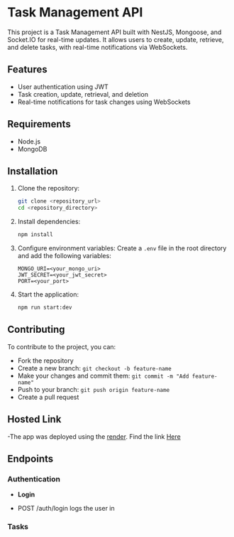 # Task Management API

This project is a Task Management API built with NestJS, Mongoose, and Socket.IO for real-time updates. It allows users to create, update, retrieve, and delete tasks, with real-time notifications via WebSockets.

## Features

- User authentication using JWT
- Task creation, update, retrieval, and deletion
- Real-time notifications for task changes using WebSockets

## Requirements

- Node.js
- MongoDB

## Installation

1. Clone the repository:
    ```sh
    git clone <repository_url>
    cd <repository_directory>
    ```

2. Install dependencies:
    ```sh
    npm install
    ```

3. Configure environment variables:
    Create a `.env` file in the root directory and add the following variables:
    ```
    MONGO_URI=<your_mongo_uri>
    JWT_SECRET=<your_jwt_secret>
    PORT=<your_port>
    ```

4. Start the application:
    ```sh
    npm run start:dev
    ```

## Contributing

To contribute to the project, you can:

- Fork the repository
- Create a new branch: `git checkout -b feature-name`
- Make your changes and commit them: `git commit -m "Add feature-name"`
- Push to your branch: `git push origin feature-name`
- Create a pull request


## Hosted Link
 -The app was deployed using the [render](https://render.com). Find the link [Here](https://niyo-cafe.onrender.com)

## Endpoints

### Authentication

- **Login**

- POST /auth/login logs the user in

### Tasks
